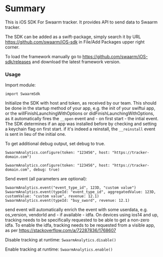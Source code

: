 # Summary

This is iOS SDK For Swaarm tracker. It provides API to send data to Swaarm tracker.

The SDK can be added as a swift-package, simply search it by URL https://github.com/swaarm/iOS-sdk in File/Add Packages upper right corner.

To load the framework manually go to https://github.com/swaarm/iOS-sdk/releases and download the latest framework version.


### Usage

Import module:

```
import SwaarmSdk
```

Initialize the SDK with host and token, as received by our team.
This should be done in the startup method of your app, e.g. the init of your swiftui app, or the willFinishLaunchingWithOptions or didFinishLaunchingWithOptions, as it automatically fires the `__open` event and - on first start - the intial event.
The SDK determines if an app was installed before by checking and setting a keychain flag on first start. if it's indeed a reinstall, the `__reinstall` event is sent in lieu of the initial one.

To get additional debug output, set debug to true.

```
SwaarmAnalytics.configure(token: "123456", host: "https://tracker-domain.com")
  
SwaarmAnalytics.configure(token: "123456", host: "https://tracker-domain.com", debug: true)
```

Send event (all parameters are optional):
```
SwaarmAnalytics.event("event_type_id", 123D, "custom value")
SwaarmAnalytics.event(typeId: "event_type_id", aggregatedValue: 123D, customValue: "custom value", revenue: 12.1)
SwaarmAnalytics.event(typeId: "buy_sword", revenue: 12.1)
```

send event will automatically enrich the event with some userdata, e.g. os_version, vendorId and - if available - idfa.
On devices using ios14 and up, tracking needs to be specifically requested to be able to get a non-zero idfa. To enable the idfa,
tracking needs to be requested from a visible app, as per https://stackoverflow.com/a/72287836/1768607


Disable tracking at runtime: `SwaarmAnalytics.disable()`

Enable tracking at runtime: `SwaarmAnalytics.enable()`
